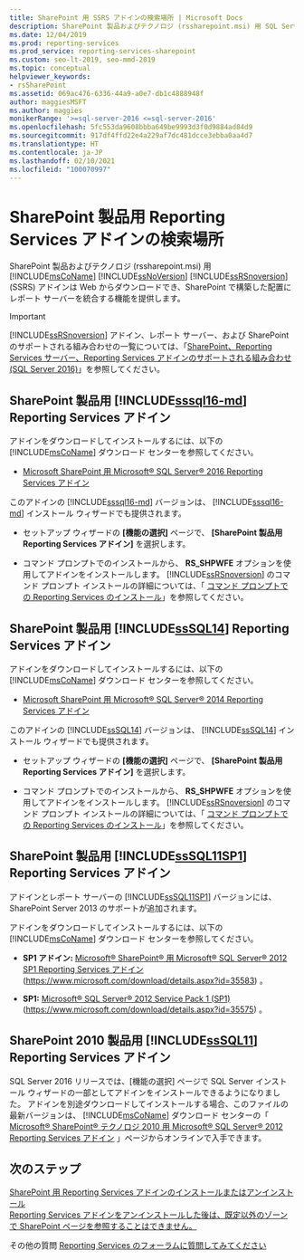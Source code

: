 ```yaml
---
title: SharePoint 用 SSRS アドインの検索場所 | Microsoft Docs
description: SharePoint 製品およびテクノロジ (rssharepoint.msi) 用 SQL Server Reporting Services アドインは Web からダウンロードでき、SharePoint で構築した配置にレポート サーバーを統合する機能を提供します。
ms.date: 12/04/2019
ms.prod: reporting-services
ms.prod_service: reporting-services-sharepoint
ms.custom: seo-lt-2019, seo-mmd-2019
ms.topic: conceptual
helpviewer_keywords:
- rsSharePoint
ms.assetid: 069ac476-6336-44a9-a0e7-db1c4888948f
author: maggiesMSFT
ms.author: maggies
monikerRange: '>=sql-server-2016 <=sql-server-2016'
ms.openlocfilehash: 5fc553da9608bbba649be9993d3f0d9884ad84d9
ms.sourcegitcommit: 917df4ffd22e4a229af7dc481dcce3ebba0aa4d7
ms.translationtype: HT
ms.contentlocale: ja-JP
ms.lasthandoff: 02/10/2021
ms.locfileid: "100070997"
---
```

# <a name="where-to-find-the-reporting-services-add-in-for-sharepoint-products"></a>SharePoint 製品用 Reporting Services アドインの検索場所

SharePoint 製品およびテクノロジ (rssharepoint.msi) 用 [!INCLUDE[msCoName](../../includes/msconame-md.md)] [!INCLUDE[ssNoVersion](../../includes/ssnoversion-md.md)] [!INCLUDE[ssRSnoversion](../../includes/ssrsnoversion-md.md)] (SSRS) アドインは Web からダウンロードでき、SharePoint で構築した配置にレポート サーバーを統合する機能を提供します。  
  
> [!IMPORTANT]  
>  [!INCLUDE[ssRSnoversion](../../includes/ssrsnoversion-md.md)] アドイン、レポート サーバー、および SharePoint のサポートされる組み合わせの一覧については、「[SharePoint、Reporting Services サーバー、Reporting Services アドインのサポートされる組み合わせ &#40;SQL Server 2016&#41;](../../reporting-services/install-windows/supported-combinations-of-sharepoint-and-reporting-services-server.md)」を参照してください。  
  
##  <a name="sssql16-md-reporting-services-add-in-for-sharepoint-products"></a>SharePoint 製品用 <a name="bkmk_sql16"></a> [!INCLUDE[sssql16-md](../../includes/sssql16-md.md)] Reporting Services アドイン  
 アドインをダウンロードしてインストールするには、以下の [!INCLUDE[msCoName](../../includes/msconame-md.md)] ダウンロード センターを参照してください。  
  
-   [Microsoft SharePoint 用 Microsoft® SQL Server® 2016 Reporting Services アドイン](https://www.microsoft.com/download/details.aspx?id=52682)  
  
 このアドインの [!INCLUDE[sssql16-md](../../includes/sssql16-md.md)] バージョンは、 [!INCLUDE[sssql16-md](../../includes/sssql16-md.md)] インストール ウィザードでも提供されます。  
  
-   セットアップ ウィザードの **[機能の選択]** ページで、 **[SharePoint 製品用 Reporting Services アドイン]** を選択します。  
  
-   コマンド プロンプトでのインストールから、 **RS_SHPWFE** オプションを使用してアドインをインストールします。 [!INCLUDE[ssRSnoversion](../../includes/ssrsnoversion-md.md)] のコマンド プロンプト インストールの詳細については、「 [コマンド プロンプトでの Reporting Services のインストール](../../reporting-services/install-windows/install-reporting-services-at-the-command-prompt.md)」を参照してください。  
  
##  <a name="sssql14-reporting-services-add-in-for-sharepoint-products"></a>SharePoint 製品用 <a name="bkmk_sql14"></a> [!INCLUDE[ssSQL14](../../includes/sssql14-md.md)] Reporting Services アドイン  
 アドインをダウンロードしてインストールするには、以下の [!INCLUDE[msCoName](../../includes/msconame-md.md)] ダウンロード センターを参照してください。  
  
-   [Microsoft SharePoint 用 Microsoft® SQL Server® 2014 Reporting Services アドイン](https://www.microsoft.com/download/details.aspx?id=42294)  
  
 このアドインの [!INCLUDE[ssSQL14](../../includes/sssql14-md.md)] バージョンは、 [!INCLUDE[ssSQL14](../../includes/sssql14-md.md)] インストール ウィザードでも提供されます。  
  
-   セットアップ ウィザードの **[機能の選択]** ページで、 **[SharePoint 製品用 Reporting Services アドイン]** を選択します。  
  
-   コマンド プロンプトでのインストールから、 **RS_SHPWFE** オプションを使用してアドインをインストールします。 [!INCLUDE[ssRSnoversion](../../includes/ssrsnoversion-md.md)] のコマンド プロンプト インストールの詳細については、「 [コマンド プロンプトでの Reporting Services のインストール](../../reporting-services/install-windows/install-reporting-services-at-the-command-prompt.md)」を参照してください。  
  
##  <a name="sssql11sp1-reporting-services-add-in-for-sharepoint-products"></a>SharePoint 製品用 <a name="bkmk_sql11sp1"></a> [!INCLUDE[ssSQL11SP1](../../includes/sssql11sp1-md.md)] Reporting Services アドイン  
 アドインとレポート サーバーの [!INCLUDE[ssSQL11SP1](../../includes/sssql11sp1-md.md)] バージョンには、SharePoint Server 2013 のサポートが追加されます。  
  
 アドインをダウンロードしてインストールするには、以下の [!INCLUDE[msCoName](../../includes/msconame-md.md)] ダウンロード センターを参照してください。  
  
-   **SP1 アドイン:** [Microsoft® SharePoint® 用 Microsoft® SQL Server® 2012 SP1 Reporting Services アドイン](https://www.microsoft.com/download/details.aspx?id=35583)(https://www.microsoft.com/download/details.aspx?id=35583) 。  
  
-   **SP1:** [Microsoft® SQL Server® 2012 Service Pack 1 (SP1)](https://www.microsoft.com/download/details.aspx?id=35575) (https://www.microsoft.com/download/details.aspx?id=35575) 。  

##  <a name="sssql11-reporting-services-add-in-for-sharepoint-2010-products"></a>SharePoint 2010 製品用 <a name="bkmk_sql11"></a> [!INCLUDE[ssSQL11](../../includes/sssql11-md.md)] Reporting Services アドイン

SQL Server 2016 リリースでは、[機能の選択] ページで SQL Server インストール ウィザードの一部としてアドインをインストールできるようになりました。 アドインを別途ダウンロードしてインストールする場合、このファイルの最新バージョンは、 [!INCLUDE[msCoName](../../includes/msconame-md.md)] ダウンロード センターの「 [Microsoft® SharePoint® テクノロジ 2010 用 Microsoft® SQL Server® 2012 Reporting Services アドイン](https://www.microsoft.com/download/details.aspx?id=56052) 」ページからオンラインで入手できます。

## <a name="next-steps"></a>次のステップ

[SharePoint 用 Reporting Services アドインのインストールまたはアンインストール](../../reporting-services/install-windows/install-or-uninstall-the-reporting-services-add-in-for-sharepoint.md)   
[Reporting Services アドインをアンインストールした後は、既定以外のゾーンで SharePoint ページを参照することはできません。](https://web.archive.org/web/20131006010947/http://support.microsoft.com:80/kb/2009212)  

その他の質問 [Reporting Services のフォーラムに質問してみてください](https://go.microsoft.com/fwlink/?LinkId=620231)

